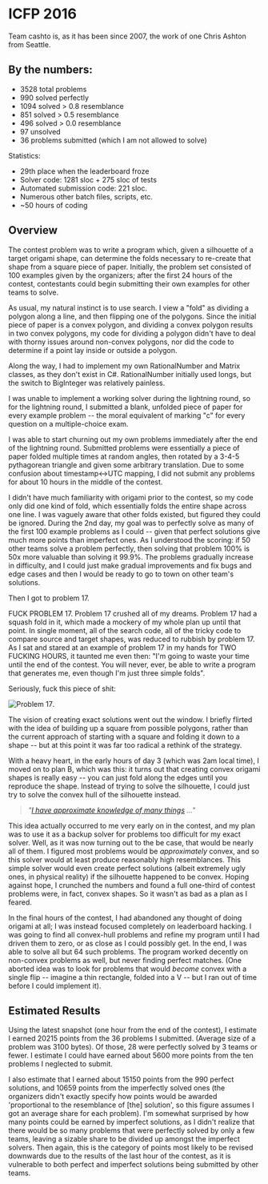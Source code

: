 # ICFP 2016

Team cashto is, as it has been since 2007, the work of one Chris Ashton from Seattle.

## By the numbers:

* 3528 total problems
* 990 solved perfectly
* 1094 solved > 0.8 resemblance
* 851 solved > 0.5 resemblance
* 496 solved > 0.0 resemblance
* 97 unsolved
* 36 problems submitted (which I am not allowed to solve)

Statistics:

* 29th place when the leaderboard froze
* Solver code: 1281 sloc + 275 sloc of tests
* Automated submission code: 221 sloc.
* Numerous other batch files, scripts, etc.
* ~50 hours of coding

## Overview

The contest problem was to write a program which, given a silhouette of a target origami shape, can determine the folds necessary to re-create that shape from a square piece of paper.  Initially, the problem set consisted of 100 examples given by the organizers; after the first 24 hours of the contest, contestants could begin submitting their own examples for other teams to solve.

As usual, my natural instinct is to use search.  I view a "fold" as dividing a polygon along a line, and then flipping one of the polygons.  Since the initial piece of paper is a convex polygon, and dividing a convex polygon results in two convex polygons, my code for dividing a polygon didn't have to deal with thorny issues around non-convex polygons, nor did the code to determine if a point lay inside or outside a polygon.

Along the way, I had to implement my own RationalNumber and Matrix classes, as they don't exist in C#.  RationalNumber initially used longs, but the switch to BigInteger was relatively painless.

I was unable to implement a working solver during the lightning round, so for the lightning round, I submitted a blank, unfolded piece of paper for every example problem -- the moral equivalent of marking "c" for every question on a multiple-choice exam.

I was able to start churning out my own problems immediately after the end of the lightning round. Submitted problems were essentially a piece of paper folded multiple times at random angles, then rotated by a 3-4-5 pythagorean triangle and given some arbitrary translation. Due to some confusion about timestamp<->UTC mapping, I did not submit any problems for about 10 hours in the middle of the contest.

I didn't have much familiarity with origami prior to the contest, so my code only did one kind of fold, which essentially folds the entire shape across one line. I was vaguely aware that other folds existed, but figured they could be ignored.  During the 2nd day, my goal was to perfectly solve as many of the first 100 example problems as I could -- given that perfect solutions give much more points than imperfect ones.  As I understood the scoring: if 50 other teams solve a problem perfectly, then solving that problem 100% is 50x more valuable than solving it 99.9%.  The problems gradually increase in difficulty, and I could just make gradual improvements and fix bugs and edge cases and then I would be ready to go to town on other team's solutions.
	
Then I got to problem 17.  

FUCK PROBLEM 17.  Problem 17 crushed all of my dreams.  Problem 17 had a squash fold in it, which made a mockery of my whole plan up until that point.  In single moment, all of the search code, all of the tricky code to compare source and target shapes, was reduced to rubbish by problem 17.  As I sat and stared at an example of problem 17 in my hands for TWO FUCKING HOURS, it taunted me even then: "I'm going to waste your time until the end of the contest. You will never, ever, be able to write a program that generates me, even though I'm just three simple folds".

Seriously, fuck this piece of shit:

![Problem 17](https://dl.dropboxusercontent.com/u/31272201/icfp/2016/p17.jpg).

The vision of creating exact solutions went out the window.  I briefly flirted with the idea of building up a square from possible polygons, rather than the current approach of starting with a square and folding it down to a shape -- but at this point it was far too radical a rethink of the strategy.

With a heavy heart, in the early hours of day 3 (which was 2am local time), I moved on to plan B, which was this: it turns out that creating convex origami shapes is really easy -- you can just fold along the edges until you reproduce the shape.  Instead of trying to solve the silhouette, I could just try to solve the convex hull of the silhouette instead.  

> *"[I have approximate knowledge of many things](https://youtu.be/W9_iQ1FSnp8?t=33s) ..."*

This idea actually occurred to me very early on in the contest, and my plan was to use it as a backup solver for problems too difficult for my exact solver.  Well, as it was now turning out to the be case, that would be nearly all of them.  I figured most problems would be *approximately* convex, and so this solver would at least produce reasonably high resemblances.  This simple solver would even create perfect solutions (albeit extremely ugly ones, in physical reality) if the silhouette happened to be convex.  Hoping against hope, I crunched the numbers and found a full one-third of contest problems were, in fact, convex shapes.  So it wasn't as bad as a plan as I feared.

In the final hours of the contest, I had abandoned any thought of doing origami at all; I was instead focused completely on leaderboard hacking.  I was going to find all convex-hull problems and refine my program until I had driven them to zero, or as close as I could possibly get.  In the end, I was able to solve all but 64 such problems.  The program worked decently on non-convex problems as well, but never finding perfect matches.  (One aborted idea was to look for problems that would *become* convex with a single flip -- imagine a thin rectangle, folded into a V -- but I ran out of time before I could implement it).

## Estimated Results

Using the latest snapshot (one hour from the end of the contest), I estimate I earned 20215 points from the 36 problems I submitted.  (Average size of a problem was 3100 bytes).  Of those, 28 were perfectly solved by 3 teams or fewer.  I estimate I could have earned about 5600 more points from the ten problems I neglected to submit.

I also estimate that I earned about 15150 points from the 990 perfect solutions, and 10659 points from the imperfectly solved ones (the organizers didn't exactly specify how points would be awarded 'proportional to the resemblance of [the] solution', so this figure assumes I got an average share for each problem). I'm somewhat surprised by how many points could be earned by imperfect solutions, as I didn't realize that there would be so many problems that were perfectly solved by only a few teams, leaving a sizable share to be divided up amongst the imperfect solvers.  Then again, this is the category of points most likely to be revised downwards due to the results of the last hour of the contest, as it is vulnerable to both perfect and imperfect solutions being submitted by other teams.
